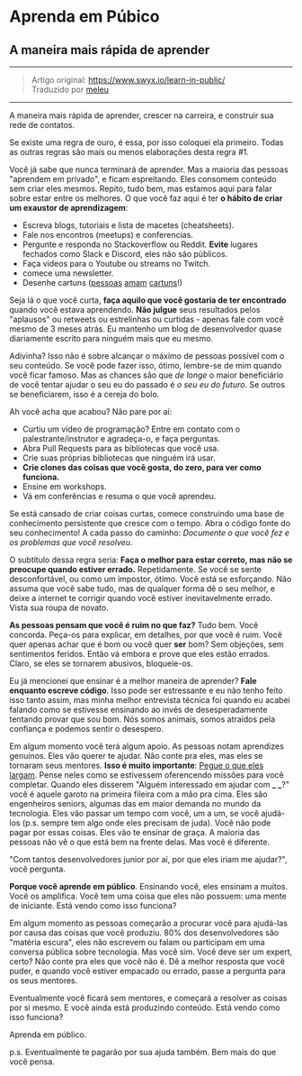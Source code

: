 # Aprenda em Púbico

## A maneira mais rápida de aprender

---

> Artigo original: <https://www.swyx.io/learn-in-public/>\
> Traduzido por [meleu](https://github.com/meleu)

---

A maneira mais rápida de aprender, crescer na carreira, e construir sua rede de contatos.

Se existe uma regra de ouro, é essa, por isso coloquei ela primeiro. Todas as outras regras são mais ou menos elaborações desta regra #1.

Você já sabe que nunca terminará de aprender. Mas a maioria das pessoas "aprendem em privado", e ficam espreitando. Eles consomem conteúdo sem criar eles mesmos. Repito, tudo bem, mas estamos aqui para falar sobre estar entre os melhores. O que você faz aqui é ter **o hábito de criar um exaustor de aprendizagem**:

- Escreva blogs, tutoriais e lista de macetes (cheatsheets).
- Fale nos encontros (meetups) e conferencias.
- Pergunte e responda no Stackoverflow ou Reddit. **Evite** lugares fechados como Slack e Discord, eles não são públicos.
- Faça videos para o Youtube ou streams no Twitch.
- comece uma newsletter.
- Desenhe cartuns ([pessoas](https://code-cartoons.com/) [amam](https://wizardzines.com/) [cartuns](https://arkwright.github.io/scaling-react-server-side-rendering.html)!)

Seja lá o que você curta, **faça aquilo que você gostaria de ter encontrado** quando você estava aprendendo. **Não julgue** seus resultados pelos "aplausos" ou retweets ou estrelinhas ou curtidas - apenas fale com você mesmo de 3 meses atrás. Eu mantenho um blog de desenvolvedor quase diariamente escrito para ninguém mais que eu mesmo.

Adivinha? Isso não é sobre alcançar o máximo de pessoas possível com o seu conteúdo. Se você pode fazer isso, ótimo, lembre-se de mim quando você ficar famoso. Mas as chances são que *de longe* o maior beneficiário de você tentar ajudar o seu eu do passado é *o seu eu do futuro*. Se outros se beneficiarem, isso é a cereja do bolo.

Ah você acha que acabou? Não pare por aí:

- Curtiu um vídeo de programação? Entre em contato com o palestrante/instrutor e agradeça-o, e faça perguntas.
- Abra Pull Requests para as bibliotecas que você usa.
- Crie suas próprias bibliotecas que ninguém irá usar.
- **Crie clones das coisas que você gosta, do zero, para ver como funciona.**
- Ensine em workshops.
- Vá em conferências e resuma o que você aprendeu.

Se está cansado de criar coisas curtas, comece construindo uma base de conhecimento persistente que cresce com o tempo. Abra o código fonte do seu conhecimento! A cada passo do caminho: *Documente o que você fez e os problemas que você resolveu*.

O subtítulo dessa regra seria: **Faça o melhor para estar correto, mas não se preocupe quando estiver errado.** Repetidamente. Se você se sente desconfortável, ou como um impostor, ótimo. Você está se esforçando. Não assuma que você sabe tudo, mas de qualquer forma dê o seu melhor, e deixe a internet te corrigir quando você estiver inevitavelmente errado. Vista sua roupa de novato.

**As pessoas pensam que você é ruim no que faz?** Tudo bem. Você concorda. Peça-os para explicar, em detalhes, por que você é ruim. Você quer apenas achar que é bom ou você quer **ser** bom? Sem objeções, sem sentimentos feridos. Então vá embora e prove que eles estão errados. Claro, se eles se tornarem abusivos, bloqueie-os.

Eu já mencionei que ensinar é a melhor maneira de aprender? **Fale enquanto escreve código**. Isso pode ser estressante e eu não tenho feito isso tanto assim, mas minha melhor entrevista técnica foi quando eu acabei falando como se estivesse ensinando ao invés de desesperadamente tentando provar que sou bom. Nós somos animais, somos atraídos pela confiança e podemos sentir o desespero.

Em algum momento você terá algum apoio. As pessoas notam aprendizes genuínos. Eles vão querer te ajudar. Não conte pra eles, mas eles se tornaram seus mentores. **Isso é muito importante**: [Pegue o que eles largam](pegue-o-que-eles-largam). Pense neles como se estivessem oferencendo missões para você completar. Quando eles disserem "Alguém interessado em ajudar com **_ _**?" você é aquele garoto na primeira fileira com a mão pra cima. Eles são engenheiros seniors, algumas das em maior demanda no mundo da tecnologia. Eles vão passar um tempo com você, um a um, se você ajudá-los (p.s. sempre tem algo onde eles precisam de juda). Você não pode pagar por essas coisas. Eles vão te ensinar de graça. A maioria das pessoas não vê o que está bem na frente delas. Mas você é diferente.

"Com tantos desenvolvedores junior por aí, por que eles iriam me ajudar?", você pergunta.

**Porque você aprende em público**. Ensinando você, eles ensinam a muitos. Você os amplifica. Você tem uma coisa que eles não possuem: uma mente de iniciante. Está vendo como isso funciona?

Em algum momento as pessoas começarão a procurar você para ajudá-las por causa das coisas que você produziu. 80% dos desenvolvedores são "matéria escura", eles não escrevem ou falam ou participam em uma conversa pública sobre tecnologia. Mas você sim. Você deve ser um expert, certo? Não conte pra eles que você não é. Dê a melhor resposta que você puder, e quando você estiver empacado ou errado, passe a pergunta para os seus mentores.

Eventualmente você ficará sem mentores, e começará a resolver as coisas por si mesmo. E você ainda está produzindo conteúdo. Está vendo como isso funciona?

Aprenda em público.

p.s. Eventualmente te pagarão por sua ajuda também. Bem mais do que você pensa.

